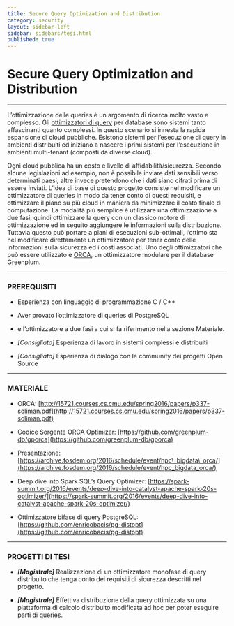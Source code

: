 ```yaml
---
title: Secure Query Optimization and Distribution
category: security
layout: sidebar-left
sidebar: sidebars/tesi.html
published: true
---
```


# Secure Query Optimization and Distribution

----

L’ottimizzazione delle queries è un argomento di ricerca molto vasto e
complesso. Gli [ottimizzatori di
query](https://en.wikipedia.org/wiki/Query_optimization) per database sono
sistemi tanto affascinanti quanto complessi. In questo scenario si innesta la
rapida espansione di cloud pubbliche. Esistono sistemi per l’esecuzione di
query in ambienti distribuiti ed iniziano a nascere i primi sistemi per
l’esecuzione in ambienti multi-tenant (composti da diverse cloud).

Ogni cloud pubblica ha un costo e livello di affidabilità/sicurezza.  Secondo
alcune legislazioni ad esempio, non è possibile inviare dati sensibili verso
determinati paesi, altre invece pretendono che i dati siano cifrati prima di
essere inviati. L’idea di base di questo progetto consiste nel modificare un
ottimizzatore di queries in modo da tener conto di questi requisiti, e
ottimizzare il piano su più cloud in maniera da minimizzare il costo finale di
computazione. La modalità più semplice è utilizzare una ottimizzazione a due
fasi, quindi ottimizzare la query con un classico motore di ottimizzazione ed
in seguito aggiungere le informazioni sulla distribuzione. Tuttavia questo può
portare a piani di esecuzioni sub-ottimali, l’ottimo sta nel modificare
direttamente un ottimizzatore per tener conto delle informazioni sulla
sicurezza ed i costi associati. Uno degli ottimizzatori che può essere
utilizzato è
[ORCA](https://pivotal.io/big-data/white-paper/orca-a-modular-query-optimizer-architecture-for-big-data),
un ottimizzatore modulare per il database Greenplum.


----

### PREREQUISITI

-   Esperienza con linguaggio di programmazione C / C++

-   Aver provato l’ottimizzatore di queries di PostgreSQL

-   e l’ottimizzatore a due fasi a cui si fa riferimento nella sezione
    Materiale.

-   *\[Consigliato\]* Esperienza di lavoro in sistemi complessi e distribuiti

-   *\[Consigliato\]* Esperienza di dialogo con le community dei progetti Open
    Source


----

### MATERIALE

-   ORCA:
    [http://15721.courses.cs.cmu.edu/spring2016/papers/p337-soliman.pdf](http://15721.courses.cs.cmu.edu/spring2016/papers/p337-soliman.pdf)

-   Codice Sorgente ORCA Optimizer:
    [https://github.com/greenplum-db/gporca](https://github.com/greenplum-db/gporca)

-   Presentazione:
    [https://archive.fosdem.org/2016/schedule/event/hpc\_bigdata\_orca/](https://archive.fosdem.org/2016/schedule/event/hpc_bigdata_orca/)

-   Deep dive into Spark SQL’s Query Optimizer:
    [https://spark-summit.org/2016/events/deep-dive-into-catalyst-apache-spark-20s-optimizer/](https://spark-summit.org/2016/events/deep-dive-into-catalyst-apache-spark-20s-optimizer/)

-   Ottimizzatore bifase di query PostgreSQL:
    [https://github.com/enricobacis/pg-distopt](https://github.com/enricobacis/pg-distopt)


----

### PROGETTI DI TESI

-   ***\[Magistrale\]*** Realizzazione di un ottimizzatore monofase di query
    distribuito che tenga conto dei requisiti di sicurezza descritti nel
    progetto.

-   ***\[Magistrale\]*** Effettiva distribuzione della query ottimizzata su una
    piattaforma di calcolo distribuito modificata ad hoc per poter eseguire
    parti di queries.
